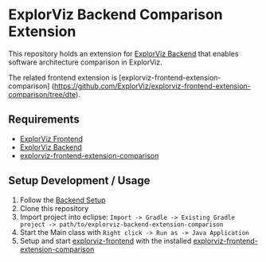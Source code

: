 # ExplorViz Backend Comparison Extension

This repository holds an extension for [ExplorViz Backend](https://github.com/ExplorViz/explorviz-backend) that enables software architecture comparison in ExplorViz.

The related frontend extension is [explorviz-frontend-extension-comparison] (https://github.com/ExplorViz/explorviz-frontend-extension-comparison/tree/dte).

## Requirements
- [ExplorViz Frontend](https://github.com/ExplorViz/explorviz-frontend)
- [ExplorViz Backend](https://github.com/ExplorViz/explorviz-backend)
- [explorviz-frontend-extension-comparison](https://github.com/ExplorViz/explorviz-frontend-extension-comparison/tree/dte)

## Setup Development / Usage
1. Follow the [Backend Setup](https://github.com/ExplorViz/explorviz-backend#explorviz-backend)
2. Clone this repository
2. Import project into eclipse: `Import -> Gradle -> Existing Gradle project -> path/to/explorviz-backend-extension-comparison`
3. Start the Main class with `Right click -> Run as -> Java Application`
4. Setup and start [explorviz-frontend](https://github.com/ExplorViz/explorviz-frontend) with the installed [explorviz-frontend-extension-comparison](https://github.com/ExplorViz/explorviz-frontend-extension-comparison/tree/dte)